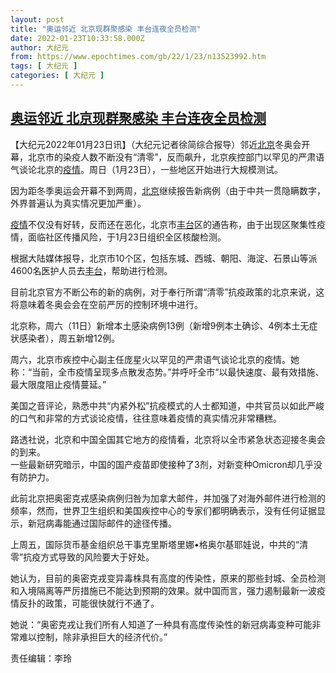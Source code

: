 ```yaml
---
layout: post
title: "奥运邻近 北京现群聚感染 丰台连夜全员检测"
date: 2022-01-23T10:33:58.000Z
author: 大纪元
from: https://www.epochtimes.com/gb/22/1/23/n13523992.htm
tags: [ 大纪元 ]
categories: [ 大纪元 ]
---
```

<!--1642934038000-->
[奥运邻近 北京现群聚感染 丰台连夜全员检测](https://www.epochtimes.com/gb/22/1/23/n13523992.htm)
------

<div>
<p>【大纪元2022年01月23日讯】（大纪元记者徐简综合报导）邻近<a href="https://www.epochtimes.com/gb/tag/%E5%8C%97%E4%BA%AC.html">北京</a>冬奥会开幕，北京市的染疫人数不断没有“清零”，反而飙升，北京疾控部门以罕见的严肃语气谈论北京的<a href="https://www.epochtimes.com/gb/tag/%E7%96%AB%E6%83%85.html">疫情</a>。周日（1月23日），一些地区开始进行大规模测试。</p><p>因为距冬季奥运会开幕不到两周，<a href="https://www.epochtimes.com/gb/tag/%E5%8C%97%E4%BA%AC.html">北京</a>继续报告新病例（由于中共一贯隐瞒数字，外界普遍认为真实情况更加严重）。</p><p><a href="https://www.epochtimes.com/gb/tag/%E7%96%AB%E6%83%85.html">疫情</a>不仅没有好转，反而还在恶化，北京市<a href="https://www.epochtimes.com/gb/tag/%E4%B8%B0%E5%8F%B0.html">丰台</a>区的通告称，由于出现区聚集性疫情，面临社区传播风险，于1月23日组织全区核酸检测。</p><p>根据大陆媒体报导，北京市10个区，包括东城、西城、朝阳、海淀、石景山等派4600名医护人员去<a href="https://www.epochtimes.com/gb/tag/%E4%B8%B0%E5%8F%B0.html">丰台</a>，帮助进行检测。</p><p>目前北京官方不断公布的新的病例，对于奉行所谓“清零”抗疫政策的北京来说，这将意味着冬奥会会在空前严厉的控制环境中进行。</p><p>北京称，周六（11日）新增本土感染病例13例（新增9例本土确诊、4例本土无症状感染者），周五新增12例。</p><p>周六，北京市疾控中心副主任庞星火以罕见的严肃语气谈论北京的疫情。她称：“当前，全市疫情呈现多点散发态势。”并呼吁全市“以最快速度、最有效措施、最大限度阻止疫情蔓延。”</p><p>美国之音评论，熟悉中共“内紧外松”抗疫模式的人士都知道，中共官员以如此严峻的口气和非常的方式谈论疫情，往往意味着疫情的真实情况非常糟糕。</p><p>路透社说，北京和中国全国其它地方的疫情看，北京将以全市紧急状态迎接冬奥会的到来。<br />一些最新研究暗示，中国的国产疫苗即使接种了3剂，对新变种Omicron却几乎没有防护力。</p><p>此前北京把奥密克戎感染病例归咎为加拿大邮件，并加强了对海外邮件进行检测的频率，然而，世界卫生组织和美国疾控中心的专家们都明确表示，没有任何证据显示，新冠病毒能通过国际邮件的途径传播。</p><p>上周五，国际货币基金组织总干事克里斯塔里娜•格奥尔基耶娃说，中共的“清零”抗疫方式导致的风险要大于好处。</p><p>她认为，目前的奥密克戎变异毒株具有高度的传染性，原来的那些封城、全员检测和入境隔离等严厉措施已不能达到预期的效果。就中国而言，强力遏制最新一波疫情反扑的政策，可能很快就行不通了。</p><p>她说：“奥密克戎让我们所有人知道了一种具有高度传染性的新冠病毒变种可能非常难以控制，除非承担巨大的经济代价。”</p><p>责任编辑：李玲</p>
</div>
